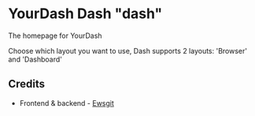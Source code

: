 # YourDash Dash "dash"

The homepage for YourDash

Choose which layout you want to use, Dash supports 2 layouts: 'Browser' and 'Dashboard'

## Credits

- Frontend & backend - [Ewsgit](https://github.com/ewsgit)
